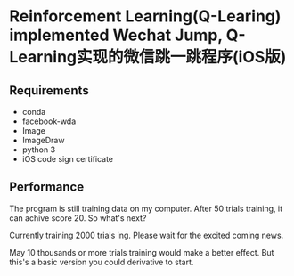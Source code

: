 Reinforcement Learning(Q-Learing) implemented Wechat Jump, Q-Learning实现的微信跳一跳程序(iOS版)
===================

Requirements
-------------
- conda
- facebook-wda
- Image
- ImageDraw
- python 3
- iOS code sign certificate

Performance
-------------
The program is still training data on my computer.
After 50 trials training, it can achive score 20. So what's next?

Currently training 2000 trials ing. Please wait for the excited coming news.

May 10 thousands or more trials training would make a better effect. 
But this's a basic version you could derivative to start.

